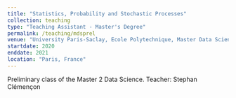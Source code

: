 ```yaml
---
title: "Statistics, Probability and Stochastic Processes"
collection: teaching
type: "Teaching Assistant - Master's Degree"
permalink: /teaching/mdsprel
venue: "University Paris-Saclay, Ecole Polytechnique, Master Data Science"
startdate: 2020
enddate: 2021
location: "Paris, France"
---
```


Preliminary class of the Master 2 Data Science.
Teacher: Stephan Clémençon 
